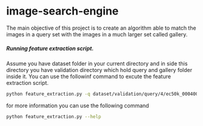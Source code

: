 # image-search-engine
 The main objective of this project is to create an algorithm able to match the images in a query set with the images in a much larger set called gallery.
##### Running feature extraction script.
Assume you have dataset folder in your current directory and in side this directory you have validation directory which hold query and gallery folder inside it. You can use the followinf command to excute the feature extraction script. 
```bash
python feature_extraction.py -q dataset/validation/query/4/ec50k_00040001.jpg -g dataset/validation/gallery/
```
for more information you can use the following command
```bash 
python feature_extraction.py --help
```